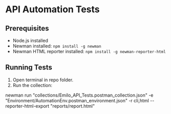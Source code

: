 # API Automation Tests

## Prerequisites
- Node.js installed
- Newman installed: `npm install -g newman`
- Newman HTML reporter installed: `npm install -g newman-reporter-html`

## Running Tests
1. Open terminal in repo folder.
2. Run the collection:

newman run "collections/Emilo_API_Tests.postman_collection.json" -e "Environment/AutomationEnv.postman_environment.json" -r cli,html --reporter-html-export "reports/report.html"
